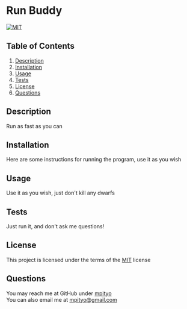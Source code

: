 # Run Buddy

[![MIT](https://img.shields.io/badge/License-MIT-yellow.svg)](https://opensource.org/licenses/MIT)  

  

## Table of Contents

1. [Description](#description)
2. [Installation](#installation)
3. [Usage](#usage)
4. [Tests](#tests)
5. [License](#license)
6. [Questions](#questions)

## Description
Run as fast as you can

## Installation
Here are some instructions for running the program, use it as you wish

## Usage
Use it as you wish, just don't kill any dwarfs



## Tests
Just run it, and don't ask me questions!

## License
This project is licensed under the terms of the [MIT](https://google.com/search?q=MIT+license) license

## Questions
You may reach me at GitHub under [mpityo]('https://github.com/mpityo')
<br>
You can also email me at [mpityo@gmail.com]('mailto:mpityo@gmail.com')
